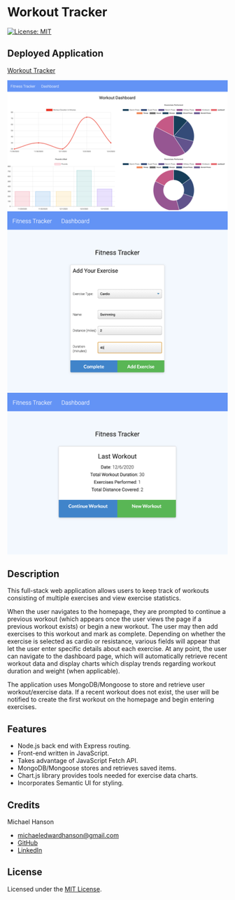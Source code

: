 # Workout Tracker
[![License: MIT](https://img.shields.io/badge/License-MIT-yellow.svg)](https://opensource.org/licenses/MIT)

## Deployed Application

[Workout Tracker](https://workout-tracker-mh.herokuapp.com/)

![Screenshot of Application](./public/images/workoutimg1.jpg)
![Screenshot of Application](./public/images/workoutimg2.jpg)
![Screenshot of Application](./public/images/workoutimg3.jpg)

## Description 

This full-stack web application allows users to keep track of workouts consisting of multiple exercises and view exercise statistics.

When the user navigates to the homepage, they are prompted to continue a previous workout (which appears once the user views the page if a previous workout exists) or begin a new workout. The user may then add exercises to this workout and mark as complete. Depending on whether the exercise is selected as cardio or resistance, various fields will appear that let the user enter specific details about each exercise. At any point, the user can navigate to the dashboard page, which will automatically retrieve recent workout data and display charts which display trends regarding workout duration and weight (when applicable).

The application uses MongoDB/Mongoose to store and retrieve user workout/exercise data. If a recent workout does not exist, the user will be notified to create the first workout on the homepage and begin entering exercises. 

## Features

* Node.js back end with Express routing. 
* Front-end written in JavaScript.
* Takes advantage of JavaScript Fetch API.
* MongoDB/Mongoose stores and retrieves saved items. 
* Chart.js library provides tools needed for exercise data charts.
* Incorporates Semantic UI for styling. 

## Credits

Michael Hanson
* michaeledwardhanson@gmail.com
* [GitHub](https://github.com/mhans003)
* [LinkedIn](https://www.linkedin.com/in/michaeledwardhanson/)

## License 

Licensed under the [MIT License](./LICENSE.txt).